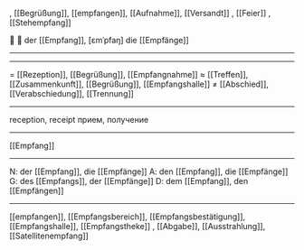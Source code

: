 , [[Begrüßung]], [[empfangen]], [[Aufnahme]], [[Versandt]]
, [[Feier]]
, [[Stehempfang]]

🔵 🥂 der [[Empfang]], [ɛmˈpfaŋ]
die [[Empfänge]]

---

---
= [[Rezeption]], [[Begrüßung]], [[Empfangnahme]]
≈ [[Treffen]], [[Zusammenkunft]], [[Begrüßung]], [[Empfangshalle]]
≠ [[Abschied]], [[Verabschiedung]], [[Trennung]]

---
reception, receipt
прием, получение

---
[[Empfang]]

---
N: der [[Empfang]], die [[Empfänge]]
A: den [[Empfang]], die [[Empfänge]]
G: des [[Empfangs]], der [[Empfänge]]
D: dem [[Empfang]], den [[Empfängen]]

---
[[empfangen]], [[Empfangsbereich]], [[Empfangsbestätigung]], [[Empfangshalle]], [[Empfangstheke]]
, [[Abgabe]], [[Ausstrahlung]], [[Satellitenempfang]]